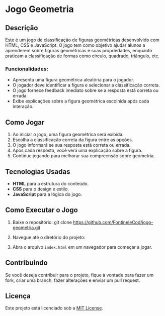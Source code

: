 # Jogo Geometria

## Descrição
Este é um jogo de classificação de figuras geométricas desenvolvido com HTML, CSS e JavaScript. O jogo tem como objetivo ajudar alunos a aprenderem sobre figuras geométricas e suas propriedades, enquanto praticam a classificação de formas como círculo, quadrado, triângulo, etc.

### Funcionalidades:
- Apresenta uma figura geométrica aleatória para o jogador.
- O jogador deve identificar a figura e selecionar a classificação correta.
- O jogo fornece feedback imediato sobre se a resposta está correta ou errada.
- Exibe explicações sobre a figura geométrica escolhida após cada interação.

## Como Jogar
1. Ao iniciar o jogo, uma figura geométrica será exibida.
2. Escolha a classificação correta da figura entre as opções.
3. O jogo informará se sua resposta está correta ou errada.
4. Após cada resposta, você verá uma explicação sobre a figura.
5. Continue jogando para melhorar sua compreensão sobre geometria.

## Tecnologias Usadas
- **HTML** para a estrutura do conteúdo.
- **CSS** para o design e estilo.
- **JavaScript** para a lógica do jogo.

## Como Executar o Jogo
1. Baixe o repositório:
git clone https://github.com/FontineleCod/jogo-geometria.git

2. Navegue até o diretório do projeto:

3. Abra o arquivo `index.html` em um navegador para começar a jogar.

## Contribuindo
Se você deseja contribuir para o projeto, fique à vontade para fazer um fork, criar uma branch, fazer alterações e enviar um pull request.

## Licença
Este projeto está licenciado sob a [MIT License](LICENSE).

